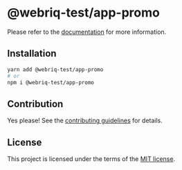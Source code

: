 # @webriq-test/app-promo

Please refer to the [documentation](https://stackshift-ui.webriq.com/docs/components/app-promo) for more information.

## Installation

```sh
yarn add @webriq-test/app-promo
# or
npm i @webriq-test/app-promo
```

## Contribution

Yes please! See the
[contributing guidelines](https://github.com/stackshift-ui/components/master/CONTRIBUTING.md)
for details.

## License

This project is licensed under the terms of the
[MIT license](https://github.com/stackshift-ui/components/master/LICENSE).
